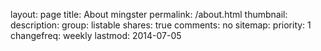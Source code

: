 layout: page
title: About mingster
permalink: /about.html
thumbnail:
description:
group: listable
shares: true
comments: no
sitemap:
  priority: 1
  changefreq: weekly
  lastmod: 2014-07-05

